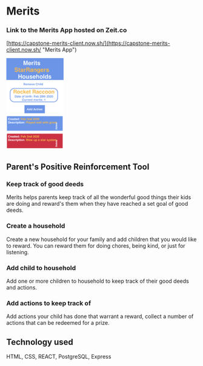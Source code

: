 # Merits
### Link to the Merits App hosted on Zeit.co
[https://capstone-merits-client.now.sh/](https://capstone-merits-client.now.sh/ "Merits App")

<img src="Screen Shot.png" height="30%" width="30%"/>

## Parent's Positive Reinforcement Tool

### Keep track of good deeds
Merits helps parents keep track of all the wonderful good things their kids are doing and reward's them when they have reached a set goal of good deeds.

### Create a household
Create a new household for your family and add children that you would like to reward. You can reward them for doing chores, being kind, or just for listening.

### Add child to household
Add one or more children to household to keep track of their good deeds and actions.

### Add actions to keep track of
Add actions your child has done that warrant a reward, collect a number of actions that can be redeemed for a prize.

## Technology used
HTML, CSS, REACT, PostgreSQL, Express

